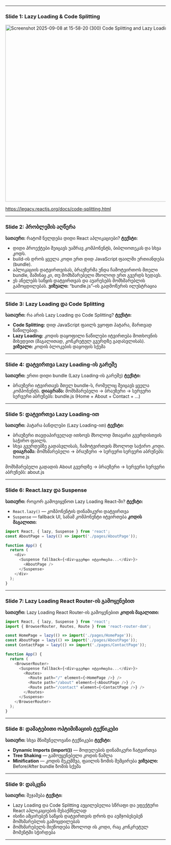 
---

### **Slide 1: Lazy Loading & Code Splitting**

<img width="1081" height="555" alt="Screenshot 2025-09-08 at 15-58-20 (300) Code Splitting and Lazy Loading React JS Advanced Concepts - YouTube" src="https://github.com/user-attachments/assets/2a967972-89fa-4552-a2f2-103c0b9a148b" />

https://legacy.reactjs.org/docs/code-splitting.html

---

### **Slide 2: პრობლემის აღწერა**

**სათაური:** რატომ ნელდება დიდი React აპლიკაციები?
**ტექსტი:**

* დიდი პროექტები შეიცავს უამრავ კომპონენტს, ბიბლიოთეკას და სხვა კოდს.
* build-ის დროს ყველა კოდი ერთ დიდ JavaScript ფაილში ერთიანდება (bundle).
* აპლიკაციის დატვირთვისას, ბრაუზერმა უნდა ჩამოტვირთოს მთელი bundle, მაშინაც კი, თუ მომხმარებელი მხოლოდ ერთ გვერდს ხედავს.
* ეს ანელებს საწყის დატვირთვას და აუარესებს მომხმარებლის გამოცდილებას.
  **ვიზუალი:** “bundle.js”–ის გადმოწერის ილუსტრაცია

---

### **Slide 3: Lazy Loading და Code Splitting**

**სათაური:** რა არის Lazy Loading და Code Splitting?
**ტექსტი:**

* **Code Splitting:** დიდ JavaScript ფაილს ვყოფთ პატარა, მართვად ნაწილებად.
* **Lazy Loading:** კოდის დაყოფილი ნაწილები იტვირთება მოთხოვნის მიხედვით (მაგალითად, კონკრეტულ გვერდზე გადასვლისას).
  **ვიზუალი:** კოდის ბლოკების დაყოფის სქემა

---

### **Slide 4: დატვირთვა Lazy Loading-ის გარეშე**

**სათაური:** ერთი დიდი bundle (Lazy Loading-ის გარეშე)
**ტექსტი:**

* ბრაუზერი იტვირთავს მთელ bundle-ს, რომელიც შეიცავს ყველა კომპონენტს.
  **დიაგრამა:**
  მომხმარებელი → ბრაუზერი → სერვერი
  სერვერი აბრუნებს: bundle.js (Home + About + Contact + …)

---

### **Slide 5: დატვირთვა Lazy Loading-ით**

**სათაური:** პატარა ბანდლები (Lazy Loading-ით)
**ტექსტი:**

* ბრაუზერი თავდაპირველად ითხოვს მხოლოდ მთავარი გვერდისთვის საჭირო ფაილს.
* სხვა გვერდებზე გადასვლისას, ჩამოტვირთვის მხოლოდ საჭირო კოდი.
  **დიაგრამა:**
  მომხმარებელი → ბრაუზერი → სერვერი
  სერვერი აბრუნებს: home.js

მომხმარებელი გადადის About გვერდზე → ბრაუზერი → სერვერი
სერვერი აბრუნებს: about.js

---

### **Slide 6: React.lazy და Suspense**

**სათაური:** როგორ გამოვიყენოთ Lazy Loading React-ში?
**ტექსტი:**

* `React.lazy()` — კომპონენტის დინამიკური დატვირთვა
* `Suspense` — fallback UI, სანამ კომპონენტი იტვირთება
  **კოდის მაგალითი:**

```javascript
import React, { lazy, Suspense } from 'react';
const AboutPage = lazy(() => import('./pages/AboutPage'));

function App() {
  return (
    <div>
      <Suspense fallback={<div>გვერდი იტვირთება...</div>}>
        <AboutPage />
      </Suspense>
    </div>
  );
}
```

---

### **Slide 7: Lazy Loading React Router-ის გამოყენებით**

**სათაური:** Lazy Loading React Router-ის გამოყენებით
**კოდის მაგალითი:**

```javascript
import React, { lazy, Suspense } from 'react';
import { BrowserRouter, Routes, Route } from 'react-router-dom';

const HomePage = lazy(() => import('./pages/HomePage'));
const AboutPage = lazy(() => import('./pages/AboutPage'));
const ContactPage = lazy(() => import('./pages/ContactPage'));

function App() {
  return (
    <BrowserRouter>
      <Suspense fallback={<div>გვერდი იტვირთება...</div>}>
        <Routes>
          <Route path="/" element={<HomePage />} />
          <Route path="/about" element={<AboutPage />} />
          <Route path="/contact" element={<ContactPage />} />
        </Routes>
      </Suspense>
    </BrowserRouter>
  );
}
```

---

### **Slide 8: დამატებითი ოპტიმიზაციის ტექნიკები**

**სათაური:** სხვა მნიშვნელოვანი ტექნიკები
**ტექსტი:**

* **Dynamic Imports (import())** — მოდულების დინამიკური ჩატვირთვა
* **Tree Shaking** — გამოუყენებელი კოდის წაშლა
* **Minification** — კოდის შეკუმშვა, ფაილის ზომის შემცირება
  **ვიზუალი:** Before/After bundle ზომის სქემა

---

### **Slide 9: დასკვნა**

**სათაური:** შეჯამება
**ტექსტი:**

* Lazy Loading და Code Splitting აუცილებელია სწრაფი და ეფექტური React აპლიკაციების შესაქმნელად
* ისინი ამცირებენ საწყის დატვირთვის დროს და აუმჯობესებენ მომხმარებლის გამოცდილებას
* მომხმარებელს მიეწოდება მხოლოდ ის კოდი, რაც კონკრეტულ მომენტში სჭირდება
---

